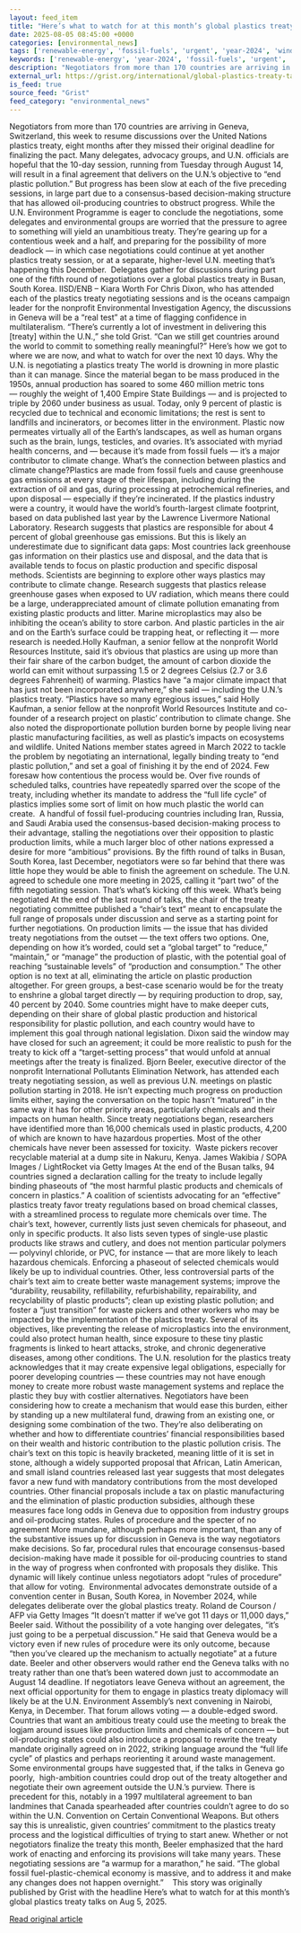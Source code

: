 ```yaml
---
layout: feed_item
title: "Here’s what to watch for at this month’s global plastics treaty talks"
date: 2025-08-05 08:45:00 +0000
categories: [environmental_news]
tags: ['renewable-energy', 'fossil-fuels', 'urgent', 'year-2024', 'wind-power', 'climate-health', 'emissions', 'climate-costs', 'public-health', 'economic-impacts']
keywords: ['renewable-energy', 'year-2024', 'fossil-fuels', 'urgent', 'wind-power', 'watch', 'here', 'what']
description: "Negotiators from more than 170 countries are arriving in Geneva, Switzerland, this week to resume discussions over the United Nations plastics treaty, eight ..."
external_url: https://grist.org/international/global-plastics-treaty-talks-explained-negotiations-geneva-inc-5-2/
is_feed: true
source_feed: "Grist"
feed_category: "environmental_news"
---
```


Negotiators from more than 170 countries are arriving in Geneva, Switzerland, this week to resume discussions over the United Nations plastics treaty, eight months after they missed their original deadline for finalizing the pact. Many delegates, advocacy groups, and U.N. officials are hopeful that the 10-day session, running from Tuesday through August 14, will result in a final agreement that delivers on the U.N.’s objective to “end plastic pollution.” But progress has been slow at each of the five preceding sessions, in large part due to a consensus-based decision-making structure that has allowed oil-producing countries to obstruct progress. While the U.N. Environment Programme is eager to conclude the negotiations, some delegates and environmental groups are worried that the pressure to agree to something will yield an unambitious treaty. They’re gearing up for a contentious week and a half, and preparing for the possibility of more deadlock — in which case negotiations could continue at yet another plastics treaty session, or at a separate, higher-level U.N. meeting that’s happening this December.&nbsp; Delegates gather for discussions during part one of the fifth round of negotiations over a global plastics treaty in Busan, South Korea. IISD/ENB &#8211; Kiara Worth For Chris Dixon, who has attended each of the plastics treaty negotiating sessions and is the oceans campaign leader for the nonprofit Environmental Investigation Agency, the discussions in Geneva will be a “real test” at a time of flagging confidence in multilateralism. “There’s currently a lot of investment in delivering this [treaty] within the U.N.,” she told Grist. “Can we still get countries around the world to commit to something really meaningful?” Here’s how we got to where we are now, and what to watch for over the next 10 days. Why the U.N. is negotiating a plastics treaty The world is drowning in more plastic than it can manage. Since the material began to be mass produced in the 1950s, annual production has soared to some 460 million metric tons —&nbsp;roughly the weight of 1,400 Empire State Buildings —&nbsp;and is projected to triple by 2060 under business as usual. Today, only 9 percent of plastic is recycled due to technical and economic limitations; the rest is sent to landfills and incinerators, or becomes litter in the environment. Plastic now permeates virtually all of the Earth’s landscapes, as well as human organs such as the brain, lungs, testicles, and ovaries. It’s associated with myriad health concerns, and — because it’s made from fossil fuels —&nbsp;it’s a major contributor to climate change. What&#8217;s the connection between plastics and climate change?Plastics are made from fossil fuels and cause greenhouse gas emissions at every stage of their lifespan, including during the extraction of oil and gas, during processing at petrochemical refineries, and upon disposal — especially if they’re incinerated. If the plastics industry were a country, it would have the world’s fourth-largest climate footprint, based on data published last year by the Lawrence Livermore National Laboratory. Research suggests that plastics are responsible for about 4 percent of global greenhouse gas emissions. But this is likely an underestimate due to significant data gaps: Most countries lack greenhouse gas information on their plastics use and disposal, and the data that is available tends to focus on plastic production and specific disposal methods. Scientists are beginning to explore other ways plastics may contribute to climate change. Research suggests that plastics release greenhouse gases when exposed to UV radiation, which means there could be a large, underappreciated amount of climate pollution emanating from existing plastic products and litter. Marine microplastics may also be inhibiting the ocean&#8217;s ability to store carbon. And plastic particles in the air and on the Earth’s surface could be trapping heat, or reflecting it — more research is needed.Holly Kaufman, a senior fellow at the nonprofit World Resources Institute, said it’s obvious that plastics are using up more than their fair share of the carbon budget, the amount of carbon dioxide the world can emit without surpassing 1.5 or 2 degrees Celsius (2.7 or 3.6 degrees Fahrenheit) of warming. Plastics have “a major climate impact that has just not been incorporated anywhere,” she said — including the U.N.’s plastics treaty. “Plastics have so many egregious issues,” said Holly Kaufman, a senior fellow at the nonprofit World Resources Institute and co-founder of a research project on plastic’ contribution to climate change. She also noted the disproportionate pollution burden borne by people living near plastic manufacturing facilities, as well as plastic’s impacts on ecosystems and wildlife. United Nations member states agreed in March 2022 to tackle the problem by negotiating an international, legally binding treaty to “end plastic pollution,” and set a goal of finishing it by the end of 2024. Few foresaw how contentious the process would be. Over five rounds of scheduled talks, countries have repeatedly sparred over the scope of the treaty, including whether its mandate to address the “full life cycle” of plastics implies some sort of limit on how much plastic the world can create.&nbsp; A handful of fossil fuel-producing countries including Iran, Russia, and Saudi Arabia used the consensus-based decision-making process to their advantage, stalling the negotiations over their opposition to plastic production limits, while a much larger bloc of other nations expressed a desire for more “ambitious” provisions. By the fifth round of talks in Busan, South Korea, last December, negotiators were so far behind that there was little hope they would be able to finish the agreement on schedule. The U.N. agreed to schedule one more meeting in 2025, calling it “part two” of the fifth negotiating session. That’s what’s kicking off this week. What’s being negotiated At the end of the last round of talks, the chair of the treaty negotiating committee published a “chair’s text” meant to encapsulate the full range of proposals under discussion and serve as a starting point for further negotiations. On production limits —&nbsp;the issue that has divided treaty negotiations from the outset —&nbsp;the text offers two options. One, depending on how it’s worded, could set a “global target” to “reduce,” “maintain,” or “manage” the production of plastic, with the potential goal of reaching “sustainable levels” of “production and consumption.” The other option is no text at all, eliminating the article on plastic production altogether. For green groups, a best-case scenario would be for the treaty to enshrine a global target directly — by requiring production to drop, say, 40 percent by 2040. Some countries might have to make deeper cuts, depending on their share of global plastic production and historical responsibility for plastic pollution, and each country would have to implement this goal through national legislation. Dixon said the window may have closed for such an agreement; it could be more realistic to push for the treaty to kick off a “target-setting process” that would unfold at annual meetings after the treaty is finalized. Bjorn Beeler, executive director of the nonprofit International Pollutants Elimination Network, has attended each treaty negotiating session, as well as previous U.N. meetings on plastic pollution starting in 2018. He isn’t expecting much progress on production limits either, saying the conversation on the topic hasn’t “matured” in the same way it has for other priority areas, particularly chemicals and their impacts on human health. Since treaty negotiations began, researchers have identified more than 16,000 chemicals used in plastic products, 4,200 of which are known to have hazardous properties. Most of the other chemicals have never been assessed for toxicity.&nbsp; Waste pickers recover recyclable material at a dump site in Nakuru, Kenya. James Wakibia / SOPA Images / LightRocket via Getty Images At the end of the Busan talks, 94 countries signed a declaration calling for the treaty to include legally binding phaseouts of “the most harmful plastic products and chemicals of concern in plastics.” A coalition of scientists advocating for an “effective” plastics treaty favor treaty regulations based on broad chemical classes, with a streamlined process to regulate more chemicals over time. The chair’s text, however, currently lists just seven chemicals for phaseout, and only in specific products. It also lists seven types of single-use plastic products like straws and cutlery, and does not mention particular polymers —&nbsp;polyvinyl chloride, or PVC, for instance — that are more likely to leach hazardous chemicals. Enforcing a phaseout of selected chemicals would likely be up to individual countries. Other, less controversial parts of the chair’s text aim to create better waste management systems; improve the “durability, reusability, refillability, refurbishability, repairability, and recyclability of plastic products”; clean up existing plastic pollution; and foster a “just transition” for waste pickers and other workers who may be impacted by the implementation of the plastics treaty. Several of its objectives, like preventing the release of microplastics into the environment, could also protect human health, since exposure to these tiny plastic fragments is linked to heart attacks, stroke, and chronic degenerative diseases, among other conditions. The U.N. resolution for the plastics treaty acknowledges that it may create expensive legal obligations, especially for poorer developing countries —&nbsp;these countries may not have enough money to create more robust waste management systems and replace the plastic they buy with costlier alternatives. Negotiators have been considering how to create a mechanism that would ease this burden, either by standing up a new multilateral fund, drawing from an existing one, or designing some combination of the two. They’re also deliberating on whether and how to differentiate countries’ financial responsibilities based on their wealth and historic contribution to the plastic pollution crisis. The chair’s text on this topic is heavily bracketed, meaning little of it is set in stone, although a widely supported proposal that African, Latin American, and small island countries released last year suggests that most delegates favor a new fund with mandatory contributions from the most developed countries. Other financial proposals include a tax on plastic manufacturing and the elimination of plastic production subsidies, although these measures face long odds in Geneva due to opposition from industry groups and oil-producing states. Rules of procedure and the specter of no agreement More mundane, although perhaps more important, than any of the substantive issues up for discussion in Geneva is the way negotiators make decisions. So far, procedural rules that encourage consensus-based decision-making have made it possible for oil-producing countries to stand in the way of progress when confronted with proposals they dislike. This dynamic will likely continue unless negotiators adopt “rules of procedure” that allow for voting.&nbsp; Environmental advocates demonstrate outside of a convention center in Busan, South Korea, in November 2024, while delegates deliberate over the global plastics treaty. Roland de Courson / AFP via Getty Images “It doesn’t matter if we’ve got 11 days or 11,000 days,” Beeler said. Without the possibility of a vote hanging over delegates, “it’s just going to be a perpetual discussion.” He said that Geneva would be a victory even if new rules of procedure were its only outcome, because “then you’ve cleared up the mechanism to actually negotiate” at a future date. Beeler and other observers would rather end the Geneva talks with no treaty rather than one that’s been watered down just to accommodate an August 14 deadline. If negotiators leave Geneva without an agreement, the next official opportunity for them to engage in plastics treaty diplomacy will likely be at the U.N. Environment Assembly’s next convening in Nairobi, Kenya, in December. That forum allows voting — a double-edged sword. Countries that want an ambitious treaty could use the meeting to break the logjam around issues like production limits and chemicals of concern — but oil-producing states could also introduce a proposal to rewrite the treaty mandate originally agreed on in 2022, striking language around the “full life cycle” of plastics and perhaps reorienting it around waste management.&nbsp; Some environmental groups have suggested that, if the talks in Geneva go poorly,&nbsp; high-ambition countries could drop out of the treaty altogether and negotiate their own agreement outside the U.N.’s purview. There is precedent for this, notably in a 1997 multilateral agreement to ban landmines that Canada spearheaded after countries couldn’t agree to do so within the U.N. Convention on Certain Conventional Weapons. But others say this is unrealistic, given countries’ commitment to the plastics treaty process and the logistical difficulties of trying to start anew. Whether or not negotiators finalize the treaty this month, Beeler emphasized that the hard work of enacting and enforcing its provisions will take many years. These negotiating sessions are “a warmup for a marathon,” he said. “The global fossil fuel-plastic-chemical economy is massive, and to address it and make any changes does not happen overnight.”&nbsp;&nbsp;&nbsp; This story was originally published by Grist with the headline Here’s what to watch for at this month’s global plastics treaty talks on Aug 5, 2025.

[Read original article](https://grist.org/international/global-plastics-treaty-talks-explained-negotiations-geneva-inc-5-2/)
